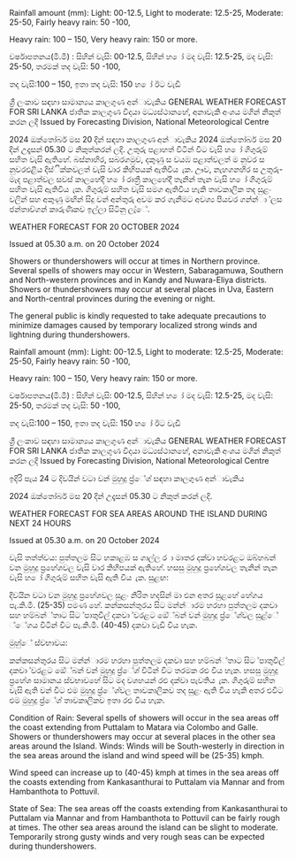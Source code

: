 Rainfall amount (mm): Light: 00-12.5, Light to moderate: 12.5-25, Moderate: 25-50, Fairly heavy rain: 50 -100,

Heavy rain: 100 – 150, Very heavy rain: 150 or more.

වර්ෂාපතනය(මි.මී) : සිහින් වැසි: 00-12.5, සිහින් හ ෝ මද වැසි: 12.5-25, මද වැසි: 25-50, තරමක් තද වැසි: 50 -100,

තද වැසි:100 – 150, ඉතා තද වැසි: 150 හ ෝ ඊට වැඩි

ශ්‍රී ලංකාව සඳහා සාමාන්‍යය කාලගුණ අන්‍ාවැකිය GENERAL WEATHER FORECAST FOR SRI LANKA ජාතික කාලගුණ විදයා මධ්‍යස්ථානහේ, අනාවැකි අංශය මගින් නිකුත් කරන ලදි Issued by Forecasting Division, National Meteorological Centre

2024 ඔක්තෝබර් මස 20 දින්‍ සඳහා කාලගුණ අන්‍ාවැකිය 2024 ඔක්තෝබර් මස 20 දින්‍ උදෑසන්‍ 05.30 ට නිකුත්කරන්‍ ලදි. උතුරු පළාහත් විටින් විට වැසි හ ෝ ගිගුරුම් සහිත වැසි ඇතිහේ. බස්නාහිර, සබරගමුව, දකුණු ස වයඹ පළාත්වලත් ම නුවර ස නුවරඑළිය දිස්ික්කවලත් වැසි වාර කිහිපයක් ඇතිවිය ැක. ඌව, නැහගනහිර ස උතුරු-මැද පළාත්වල සවස් කාලහේදී හ ෝ රාත්‍රී කාලහේදී තැනින් තැන වැසි හ ෝ ගිගුරුම් සහිත වැසි ඇතිවිය ැක. ගිගුරුම් සහිත වැසි සමග ඇතිවිය හැකි තාවකාලික තද සුළං වලින් සහ අකුණු මඟින් සිදු වන්‍ අන්‍තුරු අවම කර ගැනීමට අවශ්‍ය පියවර ගන්න්‍ා ්ලස ජන්‍තාව්ගන් කාරුණිකව ඉල්ලා සිටිනු ලැ්ේ.

WEATHER FORECAST FOR 20 OCTOBER 2024

Issued at 05.30 a.m. on 20 October 2024

Showers or thundershowers will occur at times in Northern province. Several spells of showers may occur in Western, Sabaragamuwa, Southern and North-western provinces and in Kandy and Nuwara-Eliya districts. Showers or thundershowers may occur at several places in Uva, Eastern and North-central provinces during the evening or night.

The general public is kindly requested to take adequate precautions to minimize damages caused by temporary localized strong winds and lightning during thundershowers.

Rainfall amount (mm): Light: 00-12.5, Light to moderate: 12.5-25, Moderate: 25-50, Fairly heavy rain: 50 -100,

Heavy rain: 100 – 150, Very heavy rain: 150 or more.

වර්ෂාපතනය(මි.මී) : සිහින් වැසි: 00-12.5, සිහින් හ ෝ මද වැසි: 12.5-25, මද වැසි: 25-50, තරමක් තද වැසි: 50 -100,

තද වැසි:100 – 150, ඉතා තද වැසි: 150 හ ෝ ඊට වැඩි

ශ්‍රී ලංකාව සඳහා සාමාන්‍යය කාලගුණ අන්‍ාවැකිය GENERAL WEATHER FORECAST FOR SRI LANKA ජාතික කාලගුණ විදයා මධ්‍යස්ථානහේ, අනාවැකි අංශය මගින් නිකුත් කරන ලදි Issued by Forecasting Division, National Meteorological Centre

ඉදිරි පැය 24 ට දිවයින්‍ වටා වන්‍ මුහුදු ප්‍ර්ේශ්‍ සඳහා කාලගුණ අන්‍ාවැකිය

2024 ඔක්තෝබර් මස 20 දින්‍ උදෑසන්‍ 05.30 ට නිකුත් කරන්‍ ලදි.

WEATHER FORECAST FOR SEA AREAS AROUND THE ISLAND DURING NEXT 24 HOURS

Issued at 05.30 a.m. on 20 October 2024

වැසි තත්ත්වය: පුත්තලම සිට හකාළඹ ස ගාල්ල ර ා මාතර දක්වා හවරළට ඔබ්හබන් වන මුහුදු ප්‍රහේශවල වැසි වාර කිහිපයක් ඇතිහේ. හසසු මුහුදු ප්‍රහේශවල තැනින් තැන වැසි හ ෝ ගිගුරුම් සහිත වැසි ඇති විය ැක. සුළඟ:

දිවයින වටා වන මුහුදු ප්‍රහේශවල සුළං නිරිත හදසින් මා එන අතර සුළහේ හේගය පැ.කි.මී. (25-35) පමණ හේ. කන්කසන්තුරය සිට මන්න්‍ාරම හරහා පුත්තලම දකවා සහ හම්බන්්තාට සිට ්පාතුවිල් දකවා ්වරළට ඔේ්බන් වන්‍ මුහුදු ප්‍ර්ේශ්‍වල සුළ්ේ ්ේගය විටින් විට පැ.කි.මී. (40-45) දකවා වැඩි විය හැක.

මුහු්ේ ස්වභාවය:

කන්කසන්තුරය සිට මන්න්‍ාරම හරහා පුත්තලම දකවා සහ හම්බන්්තාට සිට ්පාතුවිල් දකවා ්වරළට ඔේ්බන් වන්‍ මුහුදු ප්‍ර්ේශ්‍ විටින් විට තරමක රළු විය හැක. හසසු මුහුදු ප්‍රහේශ සාමානය ස්වභාවහේ සිට මද වශහයන් රළු දක්වා පැවතිය ැක. ගිගුරුම් සහිත වැසි ඇති වන්‍ විට එම මුහුදු ප්‍ර්ේශ්‍වල තාවකාලිකව තද සුළං ඇති විය හැකි අතර එවිට එම මුහුදු ප්‍ර්ේශ්‍ තාවකාලිකව ඉතා රළු විය හැක.

Condition of Rain: Several spells of showers will occur in the sea areas off the coast extending from Puttalam to Matara via Colombo and Galle. Showers or thundershowers may occur at several places in the other sea areas around the Island. Winds: Winds will be South-westerly in direction in the sea areas around the island and wind speed will be (25-35) kmph.

Wind speed can increase up to (40-45) kmph at times in the sea areas off the coasts extending from Kankasanthurai to Puttalam via Mannar and from Hambanthota to Pottuvil.

State of Sea: The sea areas off the coasts extending from Kankasanthurai to Puttalam via Mannar and from Hambanthota to Pottuvil can be fairly rough at times. The other sea areas around the island can be slight to moderate. Temporarily strong gusty winds and very rough seas can be expected during thundershowers.